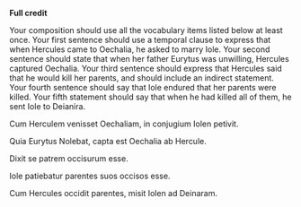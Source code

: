 **Full credit**

Your composition should use all the vocabulary items listed below at least once.
Your first sentence should use a temporal clause to express that when Hercules came to Oechalia, he asked to marry Iole.
Your second sentence should state that when her father Eurytus was unwilling, Hercules captured Oechalia.
Your third sentence should express that Hercules said that he would kill her parents, and should include an indirect statement.
Your fourth sentence should say that Iole endured that her parents were killed.
Your fifth statement should say that when he had killed all of them, he sent Iole to Deianira.



Cum Herculem venisset Oechaliam, in conjugium Iolen petivit. 

Quia Eurytus Nolebat, capta est Oechalia ab Hercule.

Dixit se patrem occisurum esse. 

Iole patiebatur parentes suos occisos esse. 

Cum Hercules occidit parentes, misit Iolen ad Deinaram. 



